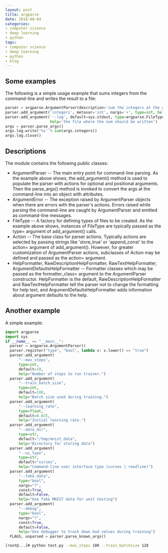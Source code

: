 ```yaml
---
layout: post
title: argparse
date: 2018-08-04
categories:
- computer science
- deep learning
- python
tags:
- computer science
- deep learning
- python
- blog
---
```


## Some examples
The following is a simple usage example that sums integers from the command-line and writes the result to a file:
```python
parser = argparse.ArgumentParser(description='sum the integers at the command line')
parser.add_argument('integers', metavar='int', nargs='+', type=int, help='an integer to be summed')
parser.add_argument('--log', default=sys.stdout, type=argparse.FileType('w'),
                    help='the file where the sum should be written')
args = parser.parse_args()
args.log.write('%s' % sum(args.integers))
args.log.close()
```

## Descriptions
The module contains the following public classes:
- ArgumentParser -- The main entry point for command-line parsing. As the example above shows, the add_argument() method is used to populate the parser with actions for optional and positional arguments. Then the parse_args() method is invoked to convert the args at the command-line into an object with attributes.
- ArgumentError -- The exception raised by ArgumentParser objects when there are errors with the parser's actions. Errors raised while parsing the command-line are caught by ArgumentParser and emitted as command-line messages.
- FileType -- A factory for defining types of files to be created. As the example above shows, instances of FileType are typically passed as the type= argument of add_argument() calls.
- Action -- The base class for parser actions. Typically actions are  selected by passing strings like 'store_true' or 'append_const' to  the action= argument of add_argument(). However, for greater customization of ArgumentParser actions, subclasses of Action may be defined and passed as the action= argument. 
- HelpFormatter, RawDescriptionHelpFormatter, RawTextHelpFormatter, ArgumentDefaultsHelpFormatter -- Formatter classes which may be passed as the formatter_class= argument to the ArgumentParser constructor. HelpFormatter is the default, RawDescriptionHelpFormatter and RawTextHelpFormatter tell the parser not to change the formatting for help text, and ArgumentDefaultsHelpFormatter adds information about argument defaults to the help.

## Another example
A simple example:
```python
import argparse
import sys
if __name__ == "__main__":
  parser = argparse.ArgumentParser()
  parser.register("type", "bool", lambda v: v.lower() == "true")
  parser.add_argument(
      "--max_steps",
      type=int,
      default=10,
      help="Number of steps to run trainer.")
  parser.add_argument(
      "--train_batch_size",
      type=int,
      default=100,
      help="Batch size used during training.")
  parser.add_argument(
      "--learning_rate",
      type=float,
      default=0.025,
      help="Initial learning rate.")
  parser.add_argument(
      "--data_dir",
      type=str,
      default="/tmp/mnist_data",
      help="Directory for storing data")
  parser.add_argument(
      "--ui_type",
      type=str,
      default="curses",
      help="Command-line user interface type (curses | readline)")
  parser.add_argument(
      "--fake_data",
      type="bool",
      nargs="?",
      const=True,
      default=False,
      help="Use fake MNIST data for unit testing")
  parser.add_argument(
      "--debug",
      type="bool",
      nargs="?",
      const=True,
      default=False,
      help="Use debugger to track down bad values during training")
  FLAGS, unparsed = parser.parse_known_args()
```

```bash
[root@...]# python test.py --max_steps 100 --train_batchsize 128
```